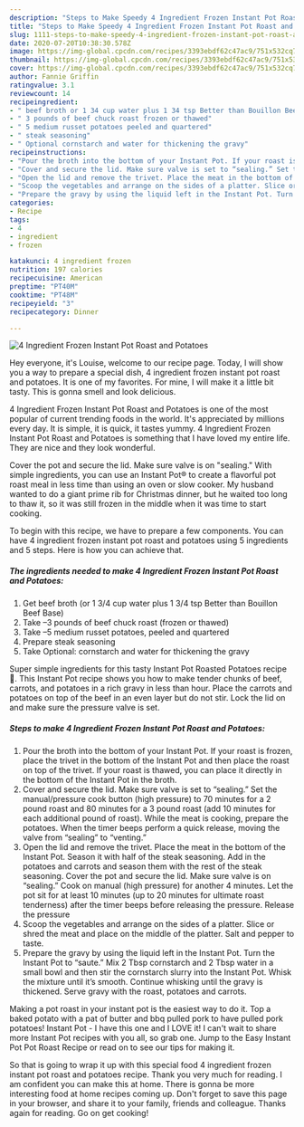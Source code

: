 ```yaml
---
description: "Steps to Make Speedy 4 Ingredient Frozen Instant Pot Roast and Potatoes"
title: "Steps to Make Speedy 4 Ingredient Frozen Instant Pot Roast and Potatoes"
slug: 1111-steps-to-make-speedy-4-ingredient-frozen-instant-pot-roast-and-potatoes
date: 2020-07-20T10:38:30.578Z
image: https://img-global.cpcdn.com/recipes/3393ebdf62c47ac9/751x532cq70/4-ingredient-frozen-instant-pot-roast-and-potatoes-recipe-main-photo.jpg
thumbnail: https://img-global.cpcdn.com/recipes/3393ebdf62c47ac9/751x532cq70/4-ingredient-frozen-instant-pot-roast-and-potatoes-recipe-main-photo.jpg
cover: https://img-global.cpcdn.com/recipes/3393ebdf62c47ac9/751x532cq70/4-ingredient-frozen-instant-pot-roast-and-potatoes-recipe-main-photo.jpg
author: Fannie Griffin
ratingvalue: 3.1
reviewcount: 14
recipeingredient:
- " beef broth or 1 34 cup water plus 1 34 tsp Better than Bouillon Beef Base"
- " 3 pounds of beef chuck roast frozen or thawed"
- " 5 medium russet potatoes peeled and quartered"
- " steak seasoning"
- " Optional cornstarch and water for thickening the gravy"
recipeinstructions:
- "Pour the broth into the bottom of your Instant Pot. If your roast is frozen, place the trivet in the bottom of the Instant Pot and then place the roast on top of the trivet. If your roast is thawed, you can place it directly in the bottom of the Instant Pot in the broth."
- "Cover and secure the lid. Make sure valve is set to “sealing.” Set the manual/pressure cook button (high pressure) to 70 minutes for a 2 pound roast and 80 minutes for a 3 pound roast (add 10 minutes for each additional pound of roast). While the meat is cooking, prepare the potatoes. When the timer beeps perform a quick release, moving the valve from “sealing” to “venting.”"
- "Open the lid and remove the trivet. Place the meat in the bottom of the Instant Pot. Season it with half of the steak seasoning. Add in the potatoes and carrots and season them with the rest of the steak seasoning. Cover the pot and secure the lid. Make sure valve is on “sealing.” Cook on manual (high pressure) for another 4 minutes. Let the pot sit for at least 10 minutes (up to 20 minutes for ultimate roast tenderness) after the timer beeps before releasing the pressure. Release the pressure"
- "Scoop the vegetables and arrange on the sides of a platter. Slice or shred the meat and place on the middle of the platter. Salt and pepper to taste."
- "Prepare the gravy by using the liquid left in the Instant Pot. Turn the Instant Pot to “saute.” Mix 2 Tbsp cornstarch and 2 Tbsp water in a small bowl and then stir the cornstarch slurry into the Instant Pot. Whisk the mixture until it’s smooth. Continue whisking until the gravy is thickened. Serve gravy with the roast, potatoes and carrots."
categories:
- Recipe
tags:
- 4
- ingredient
- frozen

katakunci: 4 ingredient frozen 
nutrition: 197 calories
recipecuisine: American
preptime: "PT40M"
cooktime: "PT48M"
recipeyield: "3"
recipecategory: Dinner

---
```



![4 Ingredient Frozen Instant Pot Roast and Potatoes](https://img-global.cpcdn.com/recipes/3393ebdf62c47ac9/751x532cq70/4-ingredient-frozen-instant-pot-roast-and-potatoes-recipe-main-photo.jpg)

Hey everyone, it's Louise, welcome to our recipe page. Today, I will show you a way to prepare a special dish, 4 ingredient frozen instant pot roast and potatoes. It is one of my favorites. For mine, I will make it a little bit tasty. This is gonna smell and look delicious.

4 Ingredient Frozen Instant Pot Roast and Potatoes is one of the most popular of current trending foods in the world. It's appreciated by millions every day. It is simple, it is quick, it tastes yummy. 4 Ingredient Frozen Instant Pot Roast and Potatoes is something that I have loved my entire life. They are nice and they look wonderful.

Cover the pot and secure the lid. Make sure valve is on &#34;sealing.&#34; With simple ingredients, you can use an Instant Pot® to create a flavorful pot roast meal in less time than using an oven or slow cooker. My husband wanted to do a giant prime rib for Christmas dinner, but he waited too long to thaw it, so it was still frozen in the middle when it was time to start cooking.


To begin with this recipe, we have to prepare a few components. You can have 4 ingredient frozen instant pot roast and potatoes using 5 ingredients and 5 steps. Here is how you can achieve that.

<!--inarticleads1-->

##### The ingredients needed to make 4 Ingredient Frozen Instant Pot Roast and Potatoes:

1. Get  beef broth (or 1 3/4 cup water plus 1 3/4 tsp Better than Bouillon Beef Base)
1. Take  –3 pounds of beef chuck roast (frozen or thawed)
1. Take  –5 medium russet potatoes, peeled and quartered
1. Prepare  steak seasoning
1. Take  Optional: cornstarch and water for thickening the gravy


Super simple ingredients for this tasty Instant Pot Roasted Potatoes recipe 🙂. This Instant Pot recipe shows you how to make tender chunks of beef, carrots, and potatoes in a rich gravy in less than hour. Place the carrots and potatoes on top of the beef in an even layer but do not stir. Lock the lid on and make sure the pressure valve is set. 

<!--inarticleads2-->

##### Steps to make 4 Ingredient Frozen Instant Pot Roast and Potatoes:

1. Pour the broth into the bottom of your Instant Pot. If your roast is frozen, place the trivet in the bottom of the Instant Pot and then place the roast on top of the trivet. If your roast is thawed, you can place it directly in the bottom of the Instant Pot in the broth.
1. Cover and secure the lid. Make sure valve is set to “sealing.” Set the manual/pressure cook button (high pressure) to 70 minutes for a 2 pound roast and 80 minutes for a 3 pound roast (add 10 minutes for each additional pound of roast). While the meat is cooking, prepare the potatoes. When the timer beeps perform a quick release, moving the valve from “sealing” to “venting.”
1. Open the lid and remove the trivet. Place the meat in the bottom of the Instant Pot. Season it with half of the steak seasoning. Add in the potatoes and carrots and season them with the rest of the steak seasoning. Cover the pot and secure the lid. Make sure valve is on “sealing.” Cook on manual (high pressure) for another 4 minutes. Let the pot sit for at least 10 minutes (up to 20 minutes for ultimate roast tenderness) after the timer beeps before releasing the pressure. Release the pressure
1. Scoop the vegetables and arrange on the sides of a platter. Slice or shred the meat and place on the middle of the platter. Salt and pepper to taste.
1. Prepare the gravy by using the liquid left in the Instant Pot. Turn the Instant Pot to “saute.” Mix 2 Tbsp cornstarch and 2 Tbsp water in a small bowl and then stir the cornstarch slurry into the Instant Pot. Whisk the mixture until it’s smooth. Continue whisking until the gravy is thickened. Serve gravy with the roast, potatoes and carrots.


Making a pot roast in your instant pot is the easiest way to do it. Top a baked potato with a pat of butter and bbq pulled pork to have pulled pork potatoes! Instant Pot - I have this one and I LOVE it! I can&#39;t wait to share more Instant Pot recipes with you all, so grab one. Jump to the Easy Instant Pot Pot Roast Recipe or read on to see our tips for making it. 

So that is going to wrap it up with this special food 4 ingredient frozen instant pot roast and potatoes recipe. Thank you very much for reading. I am confident you can make this at home. There is gonna be more interesting food at home recipes coming up. Don't forget to save this page in your browser, and share it to your family, friends and colleague. Thanks again for reading. Go on get cooking!
